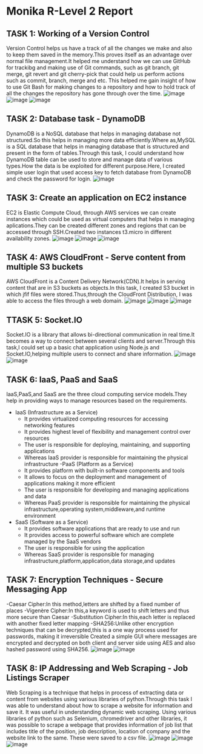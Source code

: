 # Monika R-Level 2 Report 
## TASK 1: Working of a Version Control
Version Control helps us have a track of all the changes we make and also to keep them saved in the memory.This proves itself as an advantage over normal file management.It helped me understand how we can use GitHub for trackibg and making use of Git commands, such as git branch, git merge, git revert and git cherry-pick that could help us perform actions such as commit, branch, merge and etc.
This helped me gain insight of how to use Git Bash for making changes to a repository and how to hold track of all the changes the repository has gone through over the time.
![image](https://raw.githubusercontent.com/MonikaRGowda/clcylevel2/refs/heads/main/WhatsApp%20Image%202025-03-28%20at%2020.18.38%20(1).jpeg)
![image](https://raw.githubusercontent.com/MonikaRGowda/clcylevel2/refs/heads/main/WhatsApp%20Image%202025-03-28%20at%2020.18.38.jpeg)
![image](https://raw.githubusercontent.com/MonikaRGowda/clcylevel2/refs/heads/main/WhatsApp%20Image%202025-03-28%20at%2020.18.37%20(1).jpeg)


## TASK 2: Database task - DynamoDB
DynamoDB is a NoSQL database that helps in managing database not structured.So this helps in managing more data efficiently.Where as,MySQL is a SQL database that helps in managing database that is structured and present in the form of tables.Through this task, I could understand how DynamoDB table can be used to store and manage data of various types.How the data is be exploited for different purpose.Here, I created simple user login that used access key to fetch database from DynamoDB and check the password for login.
![image](https://raw.githubusercontent.com/MonikaRGowda/clcylevel2/refs/heads/main/WhatsApp%20Image%202025-05-01%20at%2023.11.51.jpeg)


## TASK 3: Create an application on EC2 instance
EC2 is Elastic Compute Cloud, through AWS services we can create instances which  could be used as virtual computers that helps in managing aplications.They can be created different zones and regions that can be accessed through SSH.Created two instances t3.micro in different availability zones.
![image](https://raw.githubusercontent.com/MonikaRGowda/clcylevel2/refs/heads/main/WhatsApp%20Image%202025-05-07%20at%2017.42.25.jpeg)
![image](https://raw.githubusercontent.com/MonikaRGowda/clcylevel2/refs/heads/main/WhatsApp%20Image%202025-05-07%20at%2017.41.59.jpeg)
![image](https://raw.githubusercontent.com/MonikaRGowda/clcylevel2/refs/heads/main/WhatsApp%20Image%202025-05-07%20at%2017.42.10.jpeg)


## TASK 4: AWS CloudFront - Serve content from multiple S3 buckets
AWS CloudFront is a Content Delivery Network(CDN).It helps in serving content that are in S3 buckets as objects.In this task, I created S3 bucket in which jfif files were stored.Thus,through the CloudFront Distribution, I was able to access the files through a web domain.
![image](https://raw.githubusercontent.com/MonikaRGowda/clcylevel2/refs/heads/main/WhatsApp%20Image%202025-05-04%20at%2017.19.35.jpeg)
![image](https://raw.githubusercontent.com/MonikaRGowda/clcylevel2/refs/heads/main/WhatsApp%20Image%202025-05-04%20at%2017.19.35%20(1).jpeg)
![image](https://raw.githubusercontent.com/MonikaRGowda/clcylevel2/refs/heads/main/WhatsApp%20Image%202025-05-04%20at%2017.19.34.jpeg)


## TTASK 5: Socket.IO
Socket.IO is a library that allows bi-directional communication in real time.It becomes a way to connect between several clients and server.Through this task,I could set up a basic chat application using Node.js and Socket.IO,helping multiple users to connect and share information.
![image](https://raw.githubusercontent.com/MonikaRGowda/clcylevel2/refs/heads/main/WhatsApp%20Image%202025-05-07%20at%2019.40.48.jpeg)
![image](https://raw.githubusercontent.com/MonikaRGowda/clcylevel2/refs/heads/main/WhatsApp%20Image%202025-05-07%20at%2019.40.49.jpeg)


## TASK 6: IaaS, PaaS and SaaS
IaaS,PaaS,and SaaS are the three cloud computing service models.They help in providing ways to manage resources based on the requirements.
- IaaS (Infrastructure as a Service)
  - It provides virtualized computing resources for accessing networking features
  - It provides highest level of flexibility and management control over resources
  - The user is responsible for deploying, maintaining, and supporting  applications
  - Whereas IaaS provider is responsible for maintaining the physical infrastructure
-PaaS (Platform as a Service)
  - It provides platform with built-in software components and tools
  - It allows to focus on the deployment and management of applications making it more efficient
  - The user is responsible for developing and managing applications and data
  - Whereas PaaS provider is responsible for maintaining the physical infrastructure,operating system,middleware,and runtime environment
- SaaS (Software as a Service)
  - It provides software applications that are ready to use and run
  - It provides access to powerful software which are complete managed by the SaaS vendors
  - The user is responsible for using the application
  - Whereas SaaS provider is responsible for managing infrastructure,platform,application,data storage,and updates
 

## TASK 7: Encryption Techniques - Secure Messaging App
-Caesar Cipher:In this method,letters are shifted by a fixed number of places
-Vigenère Cipher:In this,a keyword is used to shift letters and thus more secure than Caesar
-Substitution Cipher:In this,each letter is replaced with another fixed letter mapping
-SHA256:Unlike other encryption techniques that can be decrypted,this is a one way process used for passwords, making it irreversible
Created a simple GUI where messages are encrypted and decrypted on both client and server side using AES and also hashed password using SHA256.
![image](https://raw.githubusercontent.com/MonikaRGowda/clcylevel2/refs/heads/main/WhatsApp%20Image%202025-05-01%20at%2015.19.58%20(1).jpeg)
![image](https://raw.githubusercontent.com/MonikaRGowda/clcylevel2/refs/heads/main/WhatsApp%20Image%202025-05-01%20at%2015.19.59.jpeg)

## TASK 8: IP Addressing and Web Scraping - Job Listings Scraper
Web Scraping is a technique that helps in process of extracting data or content from websites using various libraries of python.Through this task I was able to understand about how to scrape a website for information and save it. It was useful in understanding dynamic web scraping.
Using various libraries of python such as Selenium, chromedriver and other libraries, it was possible to scrape a webpage that provides information of job list that includes title of the position, job description, location of company and the website link to the same. These were saved to a csv file.
![image](https://raw.githubusercontent.com/MonikaRGowda/clcylevel2/refs/heads/main/WhatsApp%20Image%202025-03-28%20at%2020.18.36%20(1).jpeg)
![image](https://raw.githubusercontent.com/MonikaRGowda/clcylevel2/refs/heads/main/WhatsApp%20Image%202025-03-28%20at%2020.18.37.jpeg)
![image](https://raw.githubusercontent.com/MonikaRGowda/clcylevel2/refs/heads/main/WhatsApp%20Image%202025-03-28%20at%2020.18.36.jpeg)
